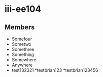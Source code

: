 # iii-ee104

## Members
* Somefour
* Sometwo
* Somethree
* Something
* Somewhere
* Anywhere
* test132321
*testbrian123
*testbrian123456

